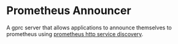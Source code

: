 # Prometheus Announcer

A gprc server that allows applications to announce themselves to prometheus 
using [prometheus http service discovery](https://prometheus.io/docs/prometheus/latest/configuration/configuration/#http_sd_config).


